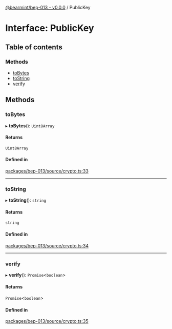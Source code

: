 [@bearmint/bep-013 - v0.0.0](../README.md) / PublicKey

# Interface: PublicKey

## Table of contents

### Methods

- [toBytes](PublicKey.md#tobytes)
- [toString](PublicKey.md#tostring)
- [verify](PublicKey.md#verify)

## Methods

### toBytes

▸ **toBytes**(): `Uint8Array`

#### Returns

`Uint8Array`

#### Defined in

[packages/bep-013/source/crypto.ts:33](https://github.com/bearmint/bearmint/blob/main/packages/bep-013/source/crypto.ts#L33)

___

### toString

▸ **toString**(): `string`

#### Returns

`string`

#### Defined in

[packages/bep-013/source/crypto.ts:34](https://github.com/bearmint/bearmint/blob/main/packages/bep-013/source/crypto.ts#L34)

___

### verify

▸ **verify**(): `Promise`<`boolean`\>

#### Returns

`Promise`<`boolean`\>

#### Defined in

[packages/bep-013/source/crypto.ts:35](https://github.com/bearmint/bearmint/blob/main/packages/bep-013/source/crypto.ts#L35)
